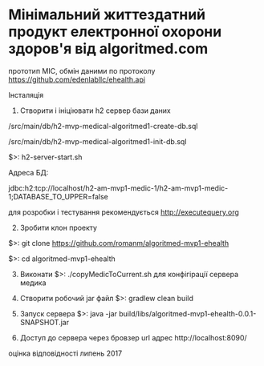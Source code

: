 # Мінімальний життездатний продукт електронної охорони здоров'я від algoritmed.com

прототип МІС, обмін даними по протоколу https://github.com/edenlabllc/ehealth.api

Інсталяція

1. Створити і ініціювати h2 сервер бази даних

/src/main/db/h2-mvp-medical-algoritmed1-create-db.sql

/src/main/db/h2-mvp-medical-algoritmed1-init-db.sql

$>: h2-server-start.sh

Адреса БД: 

jdbc:h2:tcp://localhost/h2-am-mvp1-medic-1/h2-am-mvp1-medic-1;DATABASE_TO_UPPER=false

для розробки і тестування рекомендується http://executequery.org


2. Зробити клон проекту

$>: git clone https://github.com/romanm/algoritmed-mvp1-ehealth

$>: cd algoritmed-mvp1-ehealth

3. Виконати
$>: ./copyMedicToCurrent.sh
для конфігірації сервера медика

4. Створити робочий jar файл
$>: gradlew clean build

5. Запуск сервера
$>: java -jar build/libs/algoritmed-mvp1-ehealth-0.0.1-SNAPSHOT.jar

6. Доступ до сервера через бровзер url адрес http://localhost:8090/


оцінка відповідності 
липень 2017


